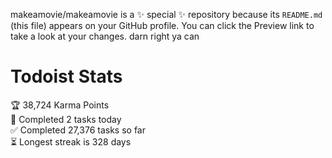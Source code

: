 makeamovie/makeamovie is a ✨ special ✨ repository because its `README.md` (this file) appears on your GitHub profile.
You can click the Preview link to take a look at your changes. darn right ya can

# Todoist Stats

<!-- TODO-IST:START -->
🏆  38,724 Karma Points           
🌸  Completed 2 tasks today           
✅  Completed 27,376 tasks so far           
⏳  Longest streak is 328 days
<!-- TODO-IST:END -->